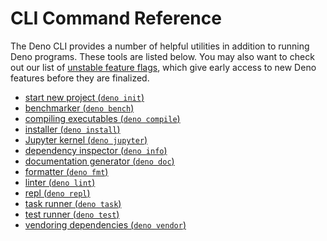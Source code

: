 # CLI Command Reference

The Deno CLI provides a number of helpful utilities in addition to running Deno
programs. These tools are listed below. You may also want to check out our list
of [unstable feature flags](./unstable_flags.md), which give early access to new
Deno features before they are finalized.

- [start new project (`deno init`)](./init.md)
- [benchmarker (`deno bench`)](./benchmarker.md)
- [compiling executables (`deno compile`)](./compiler.md)
- [installer (`deno install`)](./script_installer.md)
- [Jupyter kernel (`deno jupyter`)](./jupyter.md)
- [dependency inspector (`deno info`)](./dependency_inspector.md)
- [documentation generator (`deno doc`)](./documentation_generator.md)
- [formatter (`deno fmt`)](./formatter.md)
- [linter (`deno lint`)](./linter.md)
- [repl (`deno repl`)](./repl.md)
- [task runner (`deno task`)](./task_runner.md)
- [test runner (`deno test`)](../basics/testing/index.md)
- [vendoring dependencies (`deno vendor`)](./vendor.md)
